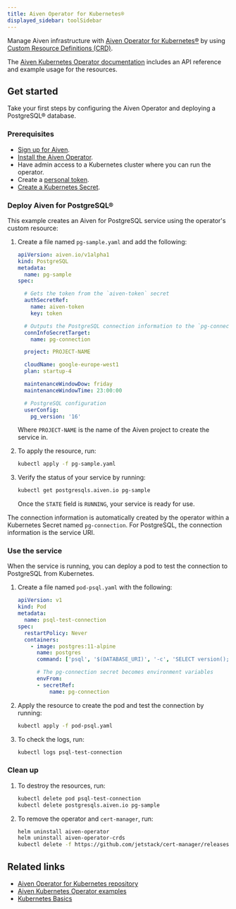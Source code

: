 ```yaml
---
title: Aiven Operator for Kubernetes®
displayed_sidebar: toolSidebar
---
```


Manage Aiven infrastructure with [Aiven Operator for Kubernetes®](https://github.com/aiven/aiven-operator/) by using [Custom Resource Definitions (CRD)](https://kubernetes.io/docs/tasks/extend-kubernetes/custom-resources/custom-resource-definitions/).

The [Aiven Kubernetes Operator documentation](https://aiven.github.io/aiven-operator/index.html) includes an API reference and example usage for the resources.

## Get started

Take your first steps by configuring the Aiven Operator and deploying a PostgreSQL®
database.

### Prerequisites

- [Sign up for Aiven](https://console.aiven.io/signup).
- [Install the Aiven Operator](https://aiven.github.io/aiven-operator/installation/helm.html).
- Have admin access to a Kubernetes cluster where you can run the operator.
- Create a [personal token](/docs/platform/howto/create_authentication_token).
- [Create a Kubernetes Secret](https://aiven.github.io/aiven-operator/authentication.html).

### Deploy Aiven for PostgreSQL®

This example creates an Aiven for PostgreSQL service using the operator's custom resource:

1. Create a file named `pg-sample.yaml` and add the following:

   ```yaml
   apiVersion: aiven.io/v1alpha1
   kind: PostgreSQL
   metadata:
     name: pg-sample
   spec:

     # Gets the token from the `aiven-token` secret
     authSecretRef:
       name: aiven-token
       key: token

     # Outputs the PostgreSQL connection information to the `pg-connection` secret
     connInfoSecretTarget:
       name: pg-connection

     project: PROJECT-NAME

     cloudName: google-europe-west1
     plan: startup-4

     maintenanceWindowDow: friday
     maintenanceWindowTime: 23:00:00

     # PostgreSQL configuration
     userConfig:
       pg_version: '16'
   ```

   Where `PROJECT-NAME` is the name of the Aiven project to create the service in.

1. To apply the resource, run:

   ```bash
   kubectl apply -f pg-sample.yaml
   ```

1. Verify the status of your service by running:

   ```bash
   kubectl get postgresqls.aiven.io pg-sample
   ```

   Once the `STATE` field is `RUNNING`, your service is ready for use.


The connection information is automatically created by the operator
within a Kubernetes Secret named `pg-connection`. For PostgreSQL, the connection
information is the service URI.

### Use the service

When the service is running, you can deploy a pod to test the
connection to PostgreSQL from Kubernetes.

1. Create a file named `pod-psql.yaml` with the following:

   ```yaml
   apiVersion: v1
   kind: Pod
   metadata:
     name: psql-test-connection
   spec:
     restartPolicy: Never
     containers:
       - image: postgres:11-alpine
         name: postgres
         command: ['psql', '$(DATABASE_URI)', '-c', 'SELECT version();']

         # The pg-connection secret becomes environment variables
         envFrom:
         - secretRef:
             name: pg-connection
   ```

1. Apply the resource to create the pod and test the connection by running:

   ```bash
   kubectl apply -f pod-psql.yaml
   ```

1. To check the logs, run:

   ```bash
   kubectl logs psql-test-connection
   ```

### Clean up

1. To destroy the resources, run:

   ```bash
   kubectl delete pod psql-test-connection
   kubectl delete postgresqls.aiven.io pg-sample
   ```

1. To remove the operator and `cert-manager`, run:

   ```bash
   helm uninstall aiven-operator
   helm uninstall aiven-operator-crds
   kubectl delete -f https://github.com/jetstack/cert-manager/releases/latest/download/cert-manager.yaml
   ```

## Related links

- [Aiven Operator for Kubernetes repository](https://github.com/aiven/aiven-operator/)
- [Aiven Kubernetes Operator examples](https://aiven.github.io/aiven-operator/resources/project.html)
- [Kubernetes Basics](https://kubernetes.io/docs/tutorials/kubernetes-basics/)
